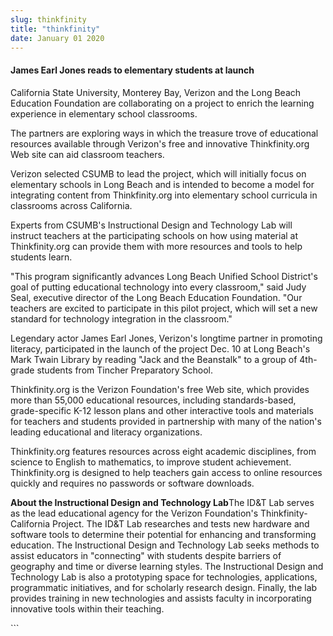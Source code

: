 ```yaml
---
slug: thinkfinity
title: "thinkfinity"
date: January 01 2020
---
```


 
<h4>James Earl Jones reads to elementary students at launch</h4>
<p>
  California State University, Monterey Bay, Verizon and the Long Beach
  Education Foundation are collaborating on a project to enrich the learning
  experience in elementary school classrooms.
</p>
<p>
  The partners are exploring ways in which the treasure trove of educational
  resources available through Verizon's free and innovative Thinkfinity.org Web
  site can aid classroom teachers.
</p>
<p>
  Verizon selected CSUMB to lead the project, which will initially focus on
  elementary schools in Long Beach and is intended to become a model for
  integrating content from Thinkfinity.org into elementary school curricula in
  classrooms across California.
</p>
<p>
  Experts from CSUMB's Instructional Design and Technology Lab will instruct
  teachers at the participating schools on how using material at Thinkfinity.org
  can provide them with more resources and tools to help students learn.
</p>
<p>
  "This program significantly advances Long Beach Unified School District's goal
  of putting educational technology into every classroom," said Judy Seal,
  executive director of the Long Beach Education Foundation. "Our teachers are
  excited to participate in this pilot project, which will set a new standard
  for technology integration in the classroom."
</p>
<p>
  Legendary actor James Earl Jones, Verizon's longtime partner in promoting
  literacy, participated in the launch of the project Dec. 10 at Long Beach's
  Mark Twain Library by reading "Jack and the Beanstalk" to a group of 4th-grade
  students from Tincher Preparatory School.
</p>
<p>
  Thinkfinity.org is the Verizon Foundation's free Web site, which provides more
  than 55,000 educational resources, including standards-based, grade-specific
  K-12 lesson plans and other interactive tools and materials for teachers and
  students provided in partnership with many of the nation's leading educational
  and literacy organizations.
</p>
<p>
  Thinkfinity.org features resources across eight academic disciplines, from
  science to English to mathematics, to improve student achievement.
  Thinkfinity.org is designed to help teachers gain access to online resources
  quickly and requires no passwords or software downloads.
</p>
<p>
  <strong>About the Instructional Design and Technology Lab</strong>The ID&amp;T
  Lab serves as the lead educational agency for the Verizon Foundation's
  Thinkfinity-California Project. The ID&amp;T Lab researches and tests new
  hardware and software tools to determine their potential for enhancing and
  transforming education. The Instructional Design and Technology Lab seeks
  methods to assist educators in "connecting" with students despite barriers of
  geography and time or diverse learning styles. The Instructional Design and
  Technology Lab is also a prototyping space for technologies, applications,
  programmatic initiatives, and for scholarly research design. Finally, the lab
  provides training in new technologies and assists faculty in incorporating
  innovative tools within their teaching.
</p>
```
